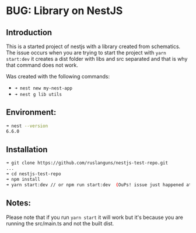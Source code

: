 # BUG: Library on NestJS

## Introduction

This is a started project of nestjs with a library created from schematics. 
The issue occurs when you are trying to start the project with `yarn start:dev` it creates a dist folder with libs and src separated and that is why that command does not work.



Was created with the following commands:
* `➜ nest new my-nest-app`
* `➜ nest g lib utils`

## Environment:
```bash
➜ nest --version
6.6.0
```

## Installation
```bash
➜ git clone https://github.com/ruslanguns/nestjs-test-repo.git
...
➜ cd nestjs-test-repo
➜ npm install
➜ yarn start:dev // or npm run start:dev  (OuPs! issue just happened at this command!)
```

## Notes:
Please note that if you run `yarn start` it will work but it's because you are running the src/main.ts and not the built dist.

